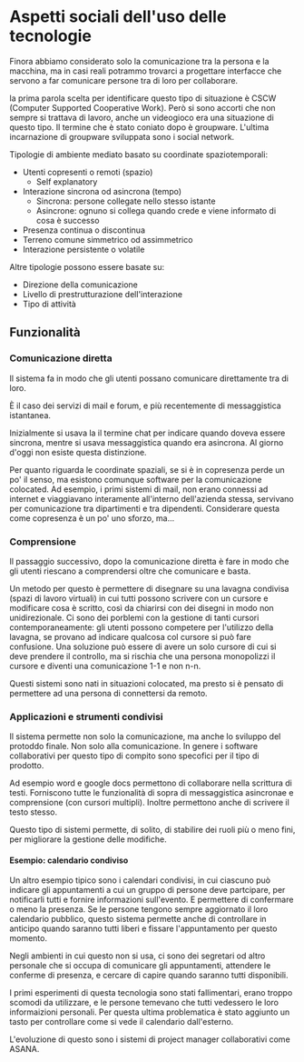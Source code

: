 # Aspetti sociali dell'uso delle tecnologie

Finora abbiamo considerato solo la comunicazione tra la persona e la macchina, ma in casi reali potrammo trovarci a progettare interfacce che servono a far comunicare persone tra di loro per collaborare.

la prima parola scelta per identificare questo tipo di situazione è CSCW (Computer Supported Cooperative Work). Però si sono accorti che non sempre si trattava di lavoro, anche un videogioco era una situazione di questo tipo.
Il termine che è stato coniato dopo è groupware. L'ultima incarnazione di groupware sviluppata sono i social network.

Tipologie di ambiente mediato basato su coordinate spaziotemporali:
* Utenti copresenti o remoti (spazio)
  * Self explanatory
* Interazione sincrona od asincrona (tempo)
  * Sincrona: persone collegate nello stesso istante
  * Asincrone: ognuno si collega quando crede e viene informato di cosa è successo
* Presenza continua o discontinua
* Terreno comune simmetrico od assimmetrico
* Interazione persistente o volatile

Altre tipologie possono essere basate su:
* Direzione della comunicazione
* Livello di prestrutturazione dell'interazione
* Tipo di attività

## Funzionalità

### Comunicazione diretta

Il sistema fa in modo che gli utenti possano comunicare direttamente tra di loro.

È il caso dei servizi di mail e forum, e più recentemente di messaggistica istantanea.

Inizialmente si usava la il termine chat per indicare quando doveva essere sincrona, mentre si usava messaggistica quando era asincrona. Al giorno d'oggi non esiste questa distinzione.

Per quanto riguarda le coordinate spaziali, se si è in copresenza perde un po' il senso, ma esistono comunque software per la comunicazione colocated.
Ad esempio, i primi sistemi di mail, non erano connessi ad internet e viaggiavano interamente all'interno dell'azienda stessa, servivano per comunicazione tra dipartimenti e tra dipendenti. Considerare questa come copresenza è un po' uno sforzo, ma...

### Comprensione

Il passaggio successivo, dopo la comunicazione diretta è fare in modo che gli utenti riescano a comprendersi oltre che comunicare e basta.

Un metodo per questo è permettere di disegnare su una lavagna condivisa (spazi di lavoro virtuali) in cui tutti possono scrivere con un cursore e modificare cosa è scritto, così da chiarirsi con dei disegni in modo non unidirezionale.
Ci sono dei porblemi con la gestione di tanti cursori contemporaneamente: gli utenti possono competere per l'utilizzo della lavagna, se provano ad indicare qualcosa col cursore si può fare confusione.
Una soluzione può essere di avere un solo cursore di cui si deve prendere il controllo, ma si rischia che una persona monopolizzi il cursore e diventi una comunicazione 1-1 e non n-n.

Questi sistemi sono nati in situazioni colocated, ma presto si è pensato di permettere ad una persona di connettersi da remoto.

### Applicazioni e strumenti condivisi

Il sistema permette non solo la comunicazione, ma anche lo sviluppo del protoddo finale. Non solo alla comunicazione. In genere i software collaborativi per questo tipo di compito sono specofici per il tipo di prodotto.

Ad esempio word e google docs permettono di collaborare nella scrittura di testi. Forniscono tutte le funzionalità di sopra di messaggistica asincronae e comprensione (con cursori multipli).
Inoltre permettono anche di scrivere il testo stesso.

Questo tipo di sistemi permette, di solito, di stabilire dei ruoli più o meno fini, per migliorare la gestione delle modifiche.

#### Esempio: calendario condiviso

Un altro esempio tipico sono i calendari condivisi, in cui ciascuno può indicare gli appuntamenti a cui un gruppo di persone deve partcipare, per notificarli tutti e fornire informazioni sull'evento. E permettere di confermare o meno la presenza.
Se le persone tengono sempre aggiornato il loro calendario pubblico, questo sistema permette anche di controllare in anticipo quando saranno tutti liberi e fissare l'appuntamento per questo momento.

Negli ambienti in cui questo non si usa, ci sono dei segretari od altro personale che si occupa di comunicare gli appuntamenti, attendere le conferme di presenza, e cercare di capire quando saranno tutti disponibili.

I primi esperimenti di questa tecnologia sono stati fallimentari, erano troppo scomodi da utilizzare, e le persone temevano che tutti vedessero le loro informaizioni personali.
Per questa ultima problematica è stato aggiunto un tasto per controllare come si vede il calendario dall'esterno.

L'evoluzione di questo sono i sistemi di project manager collaborativi come ASANA.